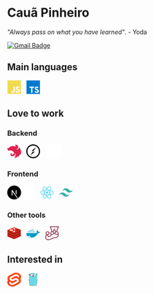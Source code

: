 # Cauã Pinheiro

_"Always pass on what you have learned"_. - Yoda

[![Gmail Badge](https://img.shields.io/badge/-cauaspinheiro@gmail.com-6633cc?style=flat-square&logo=Gmail&logoColor=white&link=mailto:cauaspinheiro@gmail.com)](mailto:cauaspinheiro@gmail.com)

## Main languages

<img align="left" alt="Javascript" src="./assets/js.svg" width="32">

<img style="margin-left:12px"  alt="Typescript" src="./assets/ts.svg" width="32">

## Love to work

### Backend

<img align="left" alt="Nestjs" src="./assets/nestjs.svg" width="32">

<img style="margin-left:12px" alt="Socketio" src="./assets/socketio-black.svg#gh-light-mode-only" width="32">

<img style="margin-left:12px" alt="Socketio" src="./assets/socketio-white.svg#gh-dark-mode-only" width="32">

### Frontend

<img align="left"  alt="Next.js" src="./assets/nextjs-black.svg#gh-light-mode-only" width="32">

<img align="left"  alt="Next.js" src="./assets/nextjs-white.svg#gh-dark-mode-only" width="32">

<img align="left" style="margin-left:12px" alt="React" src="./assets/react.svg" width="32">

<img style="margin-left:12px" alt="Next.js" src="./assets/tailwindcss.svg" width="32">

### Other tools

<img align="left" alt="Redis" src="./assets/redis.svg" width="32">

<img align="left" style="margin-left:12px" alt="Docker" src="./assets/docker.svg" width="32">

<img style="margin-left:12px" alt="Jest" src="./assets/jest.svg" width="32">

## Interested in

<img align="left" alt="Svelte" src="./assets/svelte.svg" width="32">

<img style="margin-left:12px" alt="Go" src="./assets/go.svg" width="32">

<!-- Image template
<img align="left" style="margin-left:12px" alt="Typescript" src="./assets/ts.svg" width="32">
-->
